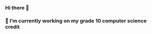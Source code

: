 ### Hi there 👋
### 🔭 I’m currently working on my grade 10 computer science credit
<!--
**NickT907/NickT907** is a ✨ _special_ ✨ repository because its `README.md` (this file) appears on your GitHub profile.

Here are some ideas to get you started:

- 🔭 I’m currently working on my grade 10 computer science credit
- 🌱 I’m currently learning HTML and Python
- 🤔 I’m looking for help with coding in general
- ⚡ Fun fact: One day you will have to answer for your actions,and god may not be so merciful.....
-->
